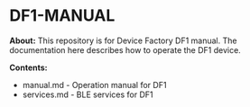DF1-MANUAL
==========
**About:** This repository is for Device Factory DF1 manual.  The documentation here describes how to operate the DF1 device.

**Contents:**
* manual.md - Operation manual for DF1
* services.md - BLE services for DF1
